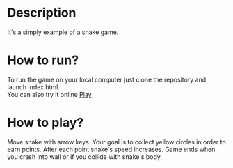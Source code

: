 <h1> Description </h1>
It's a simply example of a snake game.
<h1> How to run? </h1>
To run the game on your local computer just clone the repository and launch index.html.<br/>
You can also try it online <a href="https://zaluskidominik.github.io/snake-game/"> Play </a>
<h1> How to play? </h1>
Move snake with arrow keys. Your goal is to collect yellow circles in order to earn points. After each point snake's speed increases. Game ends when you crash into wall or if you collide with snake's body. 
